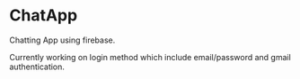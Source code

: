 # ChatApp
Chatting App using firebase.

Currently working on login method which include email/password and gmail authentication.
